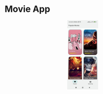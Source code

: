 # Movie App

<p align="center">
  <img src="https://raw.githubusercontent.com/parmarsanket/professional-android-application/refs/heads/main/MoviesApp/image/img11.jpeg" width="20%" />
</p>
